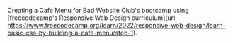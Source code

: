 Creating a Cafe Menu for Bad Website Club's bootcamp using [freecodecamp's Responsive Web Design curriculum](url https://www.freecodecamp.org/learn/2022/responsive-web-design/learn-basic-css-by-building-a-cafe-menu/step-1). 
